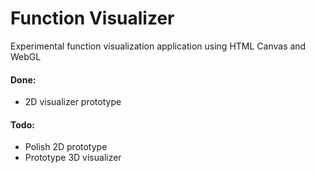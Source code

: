 # Function Visualizer
Experimental function visualization application using HTML Canvas and WebGL

#### Done:
+ 2D visualizer prototype

#### Todo:
+ Polish 2D prototype
+ Prototype 3D visualizer
